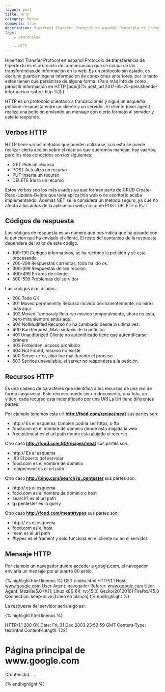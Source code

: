 ```yaml
---
layout: post
title: HTTP
category: Redes
comments: true
description: Hipertext Transfer Protocol en español Protocolo de transferencia de hipertexto es el protocolo de comunicación que se ocupa de las transferencias de informacion en la web. Es un protocolo sin estado, es decir,no guarda ninguna informacion de conexiones anteriores, por lo tanto estas tienen que persistirse de alguna forma.
tags:
    - protocolos

    - HTTP
---
```


Hipertext Transfer Protocol en español Protocolo de transferencia de hipertexto es el protocolo de comunicación que se ocupa de las transferencias de informacion en la web. Es un protocolo sin estado, es decir,no guarda ninguna informacion de conexiones anteriores, por lo tanto estas tienen que persistirse de alguna forma. (Para más info de como persistir información en HTTP [aqui]({% post_url 2017-05-25-persistiendo-informacion-sobre-http %}) )

HTTP es un protocolo orientado a transacciones y sigue un esquema peticion-respuesta entre un cliente y un servidor. El cliente (user agent) realiza una peticion enviando un mensaje con cierto formato al servidor y este le responde.



## Verbos HTTP

HTTP tiene varios metodos que pueden utilizarse, con esto se puede realizar cierta accion sobre el recurso que queremos manejar, hay vaarios, pero los más conocidos son los siguientes:

* GET  Pide un recurso
* POST  Actualiza un recurso
* PUT  Inserta un recurso
* DELETE  Borra un recurso

Estos verbos son los más usados ya que forman parte de CRUD Create-Read-Update-Delete que toda aplicación web o de escritorio acaba implementando. Ademas GET se le considera un metodo seguro, ya que no afecta a los datos de la aplicacion web, no como POST DELETE o PUT



## Códigos de respuesta

Los códigos de respuesta es un número que nos indica que ha pasado con la peticion que ha enviado el cliente. El resto del contenido de la respuesta dependera del valor de este código.

* 100-199 Codigos informativos, se ha recibido la petición y se esta procesando
* 200-299 Respuestas correctas, todo ha ido ok.
* 300-399 Respuestas de redirección.
* 400-499 Errores de cliente.
* 500-599 Problemas del servidor

Los codigos más usados:

* 200 Todo OK
* 301 Moved permanently Recurso movido permanentemente, no mires más aqui.
* 302 Moved Temporaly Recurso movido temporalmente, ahora no esta, pero mira siempre antes aqui.
* 304 NotModified Recurso no ha cambiado desde la ultima vez.
* 400 Bad Request, Mala sintaxis de la petición
* 401 Unauthorized Cliente no autentificado tiene que autentificarse primero
* 403 Forbidden, acceso prohibido
* 404 Not Found, recurso no existe
* 500 Server error, algo fue mal durante el proceso
* 503 Service unavailable, el server no respondera a la petición.

## Recursos HTTP

Es una cadena de caracteres que identifica a los recursos de una red de forma inequivoca. Este recurso puede ser un documento, una foto, un video, cada recurso esta indentificado por una URI
La Uri tiene diferentes partes:

Por ejemplo tenemos esta url __http://food.com/recipe/meat__ sus partes son:
* http:// Es el esquema, tambien podria ser https, o ftp
* food.com es el nombre de dominio donde esta alojada la web
* /recipe/meat es el url path donde esta alojado el recurso

Otro caso __http://food.com:80/recipes/meat__ sus partes son:
* http:// Es el esquema
* :80 El puerto del servidor
* food.com es el nombre de dominio
* recipe/meat es el url path

Otro caso __http://bing.com/search?q=pentester__ sus partes son:
* http:// es el esquema
* food.com es el nombre de dominio o host
* search? es el url path
* q=pentester es la query

Otro caso __http://food.com/meat#types__ sus partes son:
* http:// es el esquema
* food.com es el host
* meat es el url path
* #types es el frament y solo funciona en el cliente no en el servidor.


## Mensaje HTTP

Por ejemplo un navegador quiere acceder a google.com, el navegador enviaria un mensaje por el puerto 80 estilo:

{% highlight html linenos %}
 GET /index.html HTTP/1.1
 Host: www.google.com
 User-Agent: navegador
 Referer: www.google.com
 User-Agent: Mozilla/5.0 (X11; Linux x86_64; rv:45.0) Gecko/20100101 Firefox/45.0
 Connection: keep-alive
 [Línea en blanco]
{% endhighlight %}


 La respuesta del servidor seria algo asi:

{% highlight html linenos %}

HTTP/1.1 200 OK
Date: Fri, 31 Dec 2003 23:59:59 GMT
Content-Type: text/html
Content-Length: 1221

<html lang="eo">
<head>
<meta charset="utf-8">
<title>Título del sitio</title>
</head>
<body>
<h1>Página principal de www.google.com</h1>
(Contenido)
  .
  .
  .
</body>
</html>

{% endhighlight %}









